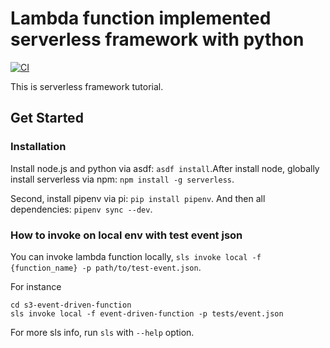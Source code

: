 # Lambda function implemented serverless framework with python

[![CI](https://github.com/tecchu11/s3-event-driven-function/actions/workflows/ci.yml/badge.svg)](https://github.com/tecchu11/s3-event-driven-function/actions/workflows/ci.yml)

This is serverless framework tutorial.

## Get Started

### Installation

Install node.js and python via asdf: `asdf install`.After install node, globally install serverless via
npm: `npm install -g serverless`.

Second, install pipenv via pi: `pip install pipenv`. And then all dependencies: `pipenv sync --dev`.

### How to invoke on local env with test event json

You can invoke lambda function locally, `sls invoke local -f {function_name} -p path/to/test-event.json`.

For instance

```
cd s3-event-driven-function
sls invoke local -f event-driven-function -p tests/event.json
```

For more sls info, run `sls` with `--help` option.
